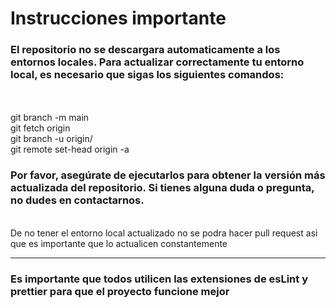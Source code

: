 # Instrucciones importante



### El repositorio no se descargara automaticamente a los entornos locales. Para actualizar correctamente tu entorno local, es necesario que sigas los siguientes comandos:
<br>
<br>
git branch -m main
<br>
git fetch origin<br>
git branch -u origin/<br>
git remote set-head origin -a

### Por favor, asegúrate de ejecutarlos para obtener la versión más actualizada del repositorio. Si tienes alguna duda o pregunta, no dudes en contactarnos.
<br>
De no tener el entorno local actualizado no se podra hacer pull request asi que es importante que lo actualicen constantemente


--------------------------------------------------------------------------------------------------------------------------------------------------------------

### Es importante que todos utilicen las extensiones de esLint y prettier para que el proyecto funcione mejor
